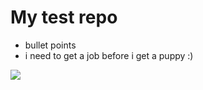 # My test repo

- bullet points
- i need to get a job before i get a puppy :)

![](https://octodex.github.com/images/octofez.png)
